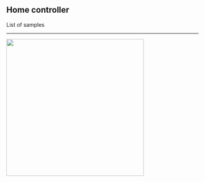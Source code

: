 <h2 class="mb-4">Home controller</h2>
<p>List of samples</p>
<hr/>
<p></p>
<div><img src="https://dvostr.ru/assets/img/image_homeController.png" width="360"/></div>
